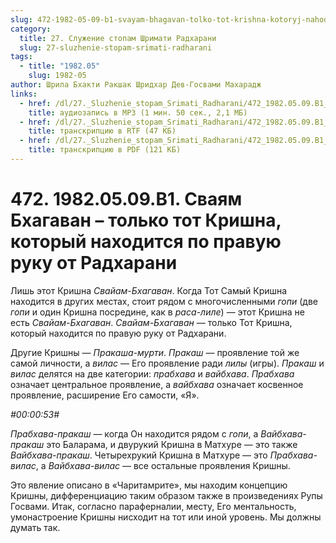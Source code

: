 ```yaml
---
slug: 472-1982-05-09-b1-svayam-bhagavan-tolko-tot-krishna-kotoryj-nahoditsya-po-pravuyu-ruku-ot-radharani
category:
  title: 27. Служение стопам Шримати Радхарани
  slug: 27-sluzhenie-stopam-srimati-radharani
tags:
  - title: "1982.05"
    slug: 1982-05
author: Шрила Бхакти Ракшак Шридхар Дев-Госвами Махарадж
links:
  - href: /dl/27._Sluzhenie_stopam_Srimati_Radharani/472_1982.05.09.B1_SridharMj_Svajam_Bhagavan--tolko_tot_Krishna_kotoryj_nahoditsja_po_pravuju_ruku_ot_Radharani.mp3
    title: аудиозапись в MP3 (1 мин. 50 сек., 2,1 МБ)
  - href: /dl/27._Sluzhenie_stopam_Srimati_Radharani/472_1982.05.09.B1_SridharMj_Svajam_Bhagavan--tolko_tot_Krishna_kotoryj_nahoditsja_po_pravuju_ruku_ot_Radharani.rtf
    title: транскрипцию в RTF (47 КБ)
  - href: /dl/27._Sluzhenie_stopam_Srimati_Radharani/472_1982.05.09.B1_SridharMj_Svajam_Bhagavan--tolko_tot_Krishna_kotoryj_nahoditsja_po_pravuju_ruku_ot_Radharani.pdf
    title: транскрипцию в PDF (121 КБ)
---
```


# 472. 1982.05.09.B1. Сваям Бхагаван – только тот Кришна, который находится по правую руку от Радхарани

Лишь этот Кришна *Свайам-Бхагаван*. Когда Тот Самый Кришна находится в других местах, стоит рядом с многочисленными *гопи* (две *гопи* и один Кришна посредине, как в *раса-лиле*) — этот Кришна не есть *Свайам-Бхагаван*. *Свайам-Бхагаван* — только Тот Кришна, который находится по правую руку от Радхарани.

Другие Кришны — *Пракаша-мурти*. *Пракаш* — проявление той же самой личности, а *вилас* — Его проявление ради *лилы* (игры). *Пракаш* и *вилас* делятся на две категории: *прабхава* и *вайбхава*. *Прабхава* означает центральное проявление, а *вайбхава* означает косвенное проявление, расширение Его самости, «Я».

*#00:00:53#*

*Прабхава-пракаш* — когда Он находится рядом с *гопи*, а *Вайбхава-пракаш* это Баларама, и двурукий Кришна в Матхуре — это также *Вайбхава-пракаш*. Четырехрукий Кришна в Матхуре — это *Прабхава-вилас*, а *Вайбхава-вилас* — все остальные проявления Кришны.

Это явление описано в «Чаритамрите», мы находим концепцию Кришны, дифференциацию таким образом также в произведениях Рупы Госвами. Итак, согласно параферналии, месту, Его ментальность, умонастроение Кришны нисходит на тот или иной уровень. Мы должны думать так.

